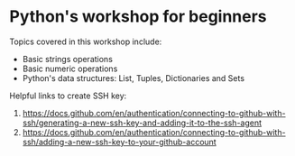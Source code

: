 # Python's workshop for beginners

Topics covered in this workshop include:
* Basic strings operations
* Basic numeric operations
* Python's data structures: List, Tuples, Dictionaries and Sets

Helpful links to create SSH key:
1. https://docs.github.com/en/authentication/connecting-to-github-with-ssh/generating-a-new-ssh-key-and-adding-it-to-the-ssh-agent
2. https://docs.github.com/en/authentication/connecting-to-github-with-ssh/adding-a-new-ssh-key-to-your-github-account
